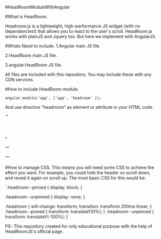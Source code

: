 #HeadRoomModuleWithAngular

#What is HeadRoom.

Headroom.js is a lightweight, high-performance JS widget (with no dependencies!) that allows you to react to the user's scroll. 
HeadRoom.js works with plainJS and Jquery too. But here we implement with AngularJS.

#Whats Need to include.
1.Angular main JS file.

2.HeadRoom main JS file.

3.angular.HeadRoom JS file. 

All files are included with this repository. You may include these  with any CDN services.


#How to include HeadRoom module.

`angular.module('app', ['app',
'headroom'
]);` 

And  use directive "headroom" as element or attribute in your HTML code.

`"<header headroom></header>"
<!-- or -->
"<headroom></headroom>"
<!-- or with options -->
"<headroom tolerance="0" offset="0" scroller=".my-scroller" classes="{pinned:'headroom--pinned',unpinned:'headroom--unpinned',initial:'headroom'}"></headroom>"`

#How to manage CSS.
This means you will need some CSS to achieve the effect you want. For example, you could hide the header on scroll down, and reveal it again on scroll up. The most basic CSS for this would be:

`.headroom--pinned {
    display: block;
}

.headroom--unpinned {
    display: none;
}

.headroom {
    will-change: transform;
    transition: transform 200ms linear;
}
.headroom--pinned {
    transform: translateY(0%);
}
.headroom--unpinned {
    transform: translateY(-100%);
}`

PS- This repository created for only educational purpose with the help of HeadRoomJS's official page.  
